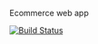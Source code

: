 Ecommerce web app

[![Build Status](https://travis-ci.org/ionutionascu27/ecommerce.svg?branch=master)](https://travis-ci.org/ionutionascu27/ecommerce)